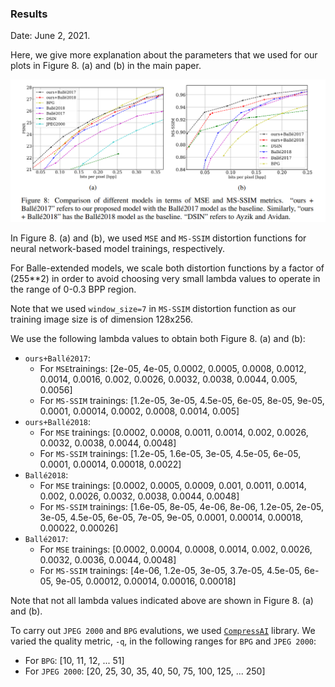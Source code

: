 ### Results

Date: June 2, 2021.

Here, we give more explanation about the parameters that we used for our plots in Figure 8. (a) and (b) in the main paper.


![Results_plots](figs/res1.PNG) 


In Figure 8. (a) and (b), we used `MSE` and `MS-SSIM` distortion functions for neural network-based model trainings, respectively.

For Balle-extended models, we scale both distortion functions by a factor of (255**2) in order to avoid choosing very small lambda values to operate in the range of 0-0.3 BPP region.

Note that we used `window_size=7` in `MS-SSIM` distortion function as our training image size is of dimension 128x256.

We use the following lambda values to obtain both Figure 8. (a) and (b):
- `ours+Ballé2017`:
    - For `MSE`trainings: [2e-05, 4e-05, 0.0002, 0.0005, 0.0008, 0.0012, 0.0014, 0.0016, 0.002, 0.0026, 0.0032, 0.0038, 0.0044, 0.005, 0.0056]
    - For `MS-SSIM` trainings: [1.2e-05, 3e-05, 4.5e-05, 6e-05, 8e-05, 9e-05, 0.0001, 0.00014, 0.0002, 0.0008, 0.0014, 0.005]
- `ours+Ballé2018`:
    - For `MSE` trainings: [0.0002, 0.0008, 0.0011, 0.0014, 0.002, 0.0026, 0.0032, 0.0038, 0.0044, 0.0048]
    - For `MS-SSIM` trainings: [1.2e-05, 1.6e-05, 3e-05, 4.5e-05, 6e-05, 0.0001, 0.00014, 0.00018, 0.0022]
- `Ballé2018`:
    - For `MSE` trainings: [0.0002, 0.0005, 0.0009, 0.001, 0.0011, 0.0014, 0.002, 0.0026, 0.0032, 0.0038, 0.0044, 0.0048]
    - For `MS-SSIM` trainings: [1.6e-05, 8e-05, 4e-06, 8e-06, 1.2e-05, 2e-05, 3e-05, 4.5e-05, 6e-05, 7e-05, 9e-05, 0.0001, 0.00014, 0.00018, 0.00022, 0.00026]
- `Ballé2017`:
    - For `MSE` trainings: [0.0002, 0.0004, 0.0008, 0.0014, 0.002, 0.0026, 0.0032, 0.0036, 0.0044, 0.0048]
    - For `MS-SSIM` trainings: [4e-06, 1.2e-05, 3e-05, 3.7e-05, 4.5e-05, 6e-05, 9e-05, 0.00012, 0.00014, 0.00016, 0.00018]

Note that not all lambda values indicated above are shown in Figure 8. (a) and (b).

To carry out `JPEG 2000` and `BPG` evalutions, we used [`CompressAI`](https://github.com/InterDigitalInc/CompressAI) library. We varied the quality metric, `-q`, in the following ranges for `BPG` and `JPEG 2000`:
- For `BPG`: [10, 11, 12, ... 51]
- For `JPEG 2000`: [20, 25, 30, 35, 40, 50, 75, 100, 125, ... 250]
